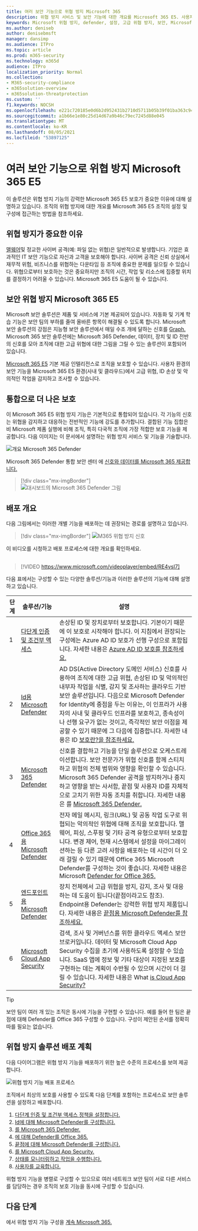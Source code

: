 ```yaml
---
title: 여러 보안 기능으로 위협 방지 Microsoft 365
description: 위협 방지 서비스 및 보안 기능에 대한 개요를 Microsoft 365 E5. 사용자 계정, 장치, 전자 메일 콘텐츠 등은 Microsoft 365 E5.
keywords: Microsoft 위협 방지, defender, 설정, 고급 위협 방지, 보안, Microsoft 365 E5, 장치 보호
ms.author: deniseb
author: denisebmsft
manager: dansimp
ms.audience: ITPro
ms.topic: article
ms.prod: m365-security
ms.technology: m365d
audience: ITPro
localization_priority: Normal
ms.collection:
- M365-security-compliance
- m365solution-overview
- m365solution-threatprotection
ms.custom: ''
f1.keywords: NOCSH
ms.openlocfilehash: e221c720185e0d6b2d952431b2710d5711b05b39f01ba363c94e33fa41f96c61
ms.sourcegitcommit: a1b66e1e80c25d14d67a9b46c79ec7245d88e045
ms.translationtype: MT
ms.contentlocale: ko-KR
ms.lasthandoff: 08/05/2021
ms.locfileid: "53897125"
---
```

# <a name="deploy-threat-protection-capabilities-across-microsoft-365-e5"></a>여러 보안 기능으로 위협 방지 Microsoft 365 E5

이 솔루션은 위협 방지 기능의 강력한 Microsoft 365 E5 보호가 중요한 이유에 대해 설명하고 있습니다. 조직의 위협 방지에 대한 개요를 Microsoft 365 E5 조직의 설정 및 구성에 접근하는 방법을 참조하세요.

## <a name="why-threat-protection-is-important"></a>위협 방지가 중요한 이유 

[맬웨어](/windows/security/threat-protection/intelligence/understanding-malware)및 정교한 사이버 공격(예: 파일 없는 위협)은 일반적으로 발생합니다. [](/windows/security/threat-protection/intelligence/fileless-threats) 기업은 효과적인 IT 보안 기능으로 자신과 고객을 보호해야 합니다. 사이버 공격은 신뢰 상실에서 재무적 위험, 비즈니스를 위협하는 다운타임 등 조직에 중요한 문제를 일으킬 수 있습니다. 위협으로부터 보호하는 것은 중요하지만 조직의 시간, 작업 및 리소스에 집중할 위치를 결정하기 어려울 수 있습니다. Microsoft 365 E5 도움이 될 수 있습니다. 

## <a name="threat-protection-in-microsoft-365-e5"></a>보안 위협 방지 Microsoft 365 E5

Microsoft 보안 솔루션은 제품 및 서비스에 기본 제공되어 있습니다. 자동화 및 기계 학습 기능은 보안 팀의 부하를 줄여 올바른 항목이 해결될 수 있도록 합니다. Microsoft 보안 솔루션의 강점은 지능형 보안 솔루션에서 매일 수조 개에 달하는 신호를 [Graph.](/graph/security-concept-overview) Microsoft 365 보안 솔루션에는 [](../security/defender/microsoft-365-defender.md)Microsoft 365 Defender, 데이터, 장치 및 ID 전반의 신호를 모아 조직에 대한 고급 위협에 대한 그림을 그릴 수 있는 솔루션이 포함되어 있습니다.

[Microsoft 365 E5](https://www.microsoft.com/microsoft-365/enterprise-e5-business-software?activetab=pivot%3aoverviewtab) 기본 제공 인텔리전스로 조직을 보호할 수 있습니다. 사용자 환경의 보안 기능을 Microsoft 365 E5 환경(사내 및 클라우드)에서 고급 위협, ID 손상 및 악의적인 작업을 감지하고 조사할 수 있습니다.

## <a name="better-protection-with-integration"></a>통합으로 더 나은 보호

이 Microsoft 365 E5 위협 방지 기능은 기본적으로 통합되어 있습니다. 각 기능의 신호는 위협을 감지하고 대응하는 전반적인 기능에 강도를 추가합니다. 결합된 기능 집합은 비 Microsoft 제품 실행에 비해 조직, 특히 다국적 조직에 가장 적합한 보호 기능을 제공합니다. 다음 이미지는 이 문서에서 설명하는 위협 방지 서비스 및 기능을 기술합니다.

![개요 Microsoft 365 Defender](../media/deploy-threat-protection/deploy-threat-protection-across-m365-overview.png)

Microsoft 365 Defender 통합 보안 센터 에 [신호와 데이터를 Microsoft 365 제공합니다.](/microsoft-365/security/defender/overview-security-center) 

> [!div class="mx-imgBorder"]
> ![대시보드의 Microsoft 365 Defender 그림](../media/deploy-threat-protection/deploy-threat-protection-across-m365-mtp.png)

## <a name="deployment-overview"></a>배포 개요

다음 그림에서는 이러한 개별 기능을 배포하는 데 권장되는 경로를 설명하고 있습니다. 

> [!div class="mx-imgBorder"]
> ![M365 위협 방지 신호](../media/deploy-threat-protection/deploy-threat-protection-across-m365.png)

이 비디오를 시청하고 배포 프로세스에 대한 개요를 확인하세요.
<br><br>
> [!VIDEO https://www.microsoft.com/videoplayer/embed/RE4vsI7]

다음 표에서는 구성할 수 있는 다양한 솔루션/기능과 이러한 솔루션의 기능에 대해 설명하고 있습니다.

|단계 |솔루션/기능  |설명  |
|--|---------|---------|
| 1 |[다단계 인증 및 조건부 액세스](deploy-threat-protection-configure.md#step-1-set-up-multi-factor-authentication-and-conditional-access-policies)     |손상된 ID 및 장치로부터 보호합니다. 기본이기 때문에 이 보호로 시작해야 합니다. 이 지침에서 권장되는 구성에는 Azure AD ID 보호가 선행 구성으로 포함됩니다. 자세한 내용은 [Azure AD ID 보호를 참조하세요.](/azure/security/fundamentals/threat-detection#azure-active-directory-identity-protection)     |
| 2 |[Id용 Microsoft Defender](deploy-threat-protection-configure.md#step-2-configure-microsoft-defender-for-identity)     |  AD DS(Active Directory 도메인 서비스) 신호를 사용하여 조직에 대한 고급 위협, 손상된 ID 및 악의적인 내부자 작업을 식별, 감지 및 조사하는 클라우드 기반 보안 솔루션입니다. 다음으로 Microsoft Defender for Identity에 중점을 두는 이유는, 이 인프라가 사용자의 사내 및 클라우드 인프라를 보호하고, 종속성이나 선행 요구가 없는 것이고, 즉각적인 보안 이점을 제공할 수 있기 때문에 그 다음에 집중합니다. 자세한 내용은 ID [보호란?을 참조하세요.](/azure/active-directory/identity-protection/overview-identity-protection) | 
| 3  |[Microsoft 365 Defender](deploy-threat-protection-configure.md#step-3-turn-on-microsoft-365-defender) |신호를 결합하고 기능을 단일 솔루션으로 오케스트레이션합니다. 보안 전문가가 위협 신호를 함께 스티치하고 위협의 전체 범위와 영향을 확인할 수 있습니다. Microsoft 365 Defender 공격을 방지하거나 중지하고 영향을 받는 사서함, 끝점 및 사용자 ID를 자체적으로 고치기 위한 자동 조치를 취합니다. 자세한 내용은 를 [Microsoft 365 Defender.](/microsoft-365/security/defender/microsoft-365-defender) |
| 4  |[Office 365용 Microsoft Defender](deploy-threat-protection-configure.md#step-4-configure-microsoft-defender-for-office-365)     | 전자 메일 메시지, 링크(URL) 및 공동 작업 도구로 위협되는 악의적인 위협에 대해 조직을 보호합니다. 맬웨어, 피싱, 스푸핑 및 기타 공격 유형으로부터 보호합니다. 변경 제어, 현재 시스템에서 설정을 마이그레이션하는 등 다른 고려 사항을 배포하는 데 시간이 더 오래 걸릴 수 있기 때문에 Office 365 Microsoft Defender를 구성하는 것이 좋습니다. 자세한 내용은 Microsoft [Defender for Office 365.](/microsoft-365/security/office-365-security/defender-for-office-365)       |
| 5  |[엔드포인트용 Microsoft Defender](deploy-threat-protection-configure.md#step-5-configure-microsoft-defender-for-endpoint)    | 장치 전체에서 고급 위협을 방지, 감지, 조사 및 대응하는 데 도움이 됩니다(끝점이라고도 참조). Endpoint용 Defender는 강력한 위협 방지 제품입니다. 자세한 내용은 [끝점용 Microsoft Defender를 참조하세요.](/microsoft-365/security/defender-endpoint/microsoft-defender-endpoint)  |
| 6  |[Microsoft Cloud App Security](deploy-threat-protection-configure.md#step-6-configure-microsoft-cloud-app-security)     | 검색, 조사 및 거버넌스를 위한 클라우드 액세스 보안 브로커입니다. 데이터 및 Microsoft Cloud App Security 수집을 초기에 사용하도록 설정할 수 있습니다. SaaS 앱에 정보 및 기타 대상이 지정된 보호를 구현하는 데는 계획이 수반될 수 있으며 시간이 더 걸릴 수 있습니다. 자세한 내용은 What [is Cloud App Security?](/cloud-app-security/what-is-cloud-app-security)      | 

> [!TIP]
> 보안 팀이 여러 개 있는 조직은 동시에 기능을 구현할 수 있습니다. 예를 들어 한 팀은 끝점에 대해 Defender를 Office 365 구성할 수 있습니다. 구성이 제안된 순서를 정확히 따를 필요는 없습니다. 

## <a name="plan-to-deploy-your-threat-protection-solution"></a>위협 방지 솔루션 배포 계획

다음 다이어그램은 위협 방지 기능을 배포하기 위한 높은 수준의 프로세스를 보여 제공합니다. 

![위협 방지 기능 배포 프로세스](../media/deploy-threat-protection/deploy-threat-protection-across-m365-grid.png)

조직에서 최상의 보호를 사용할 수 [](deploy-threat-protection-configure.md) 있도록 다음 단계를 포함하는 프로세스로 보안 솔루션을 설정하고 배포합니다.

1. [다단계 인증 및 조건부 액세스 정책을 설정합니다.](deploy-threat-protection-configure.md#step-1-set-up-multi-factor-authentication-and-conditional-access-policies)
2. [Id에 대해 Microsoft Defender를 구성합니다.](deploy-threat-protection-configure.md#step-2-configure-microsoft-defender-for-identity)
3. [를 Microsoft 365 Defender.](deploy-threat-protection-configure.md#step-3-turn-on-microsoft-365-defender)
4. [에 대해 Defender를 Office 365.](deploy-threat-protection-configure.md#step-4-configure-microsoft-defender-for-office-365)
5. [끝점에 대해 Microsoft Defender를 구성합니다.](deploy-threat-protection-configure.md#step-5-configure-microsoft-defender-for-endpoint)
6. [를 Microsoft Cloud App Security.](deploy-threat-protection-configure.md#step-6-configure-microsoft-cloud-app-security)
7. [상태를 모니터링하고 작업을 수행합니다.](deploy-threat-protection-configure.md#step-7-monitor-status-and-take-actions)
8. [사용자를 교육합니다.](deploy-threat-protection-configure.md#step-8-train-users)

위협 방지 기능을 병렬로 구성할 수 있으므로 여러 네트워크 보안 팀이 서로 다른 서비스를 담당하는 경우 조직의 보호 기능을 동시에 구성할 수 있습니다.

## <a name="next-step"></a>다음 단계

에서 위협 방지 기능 구성을 [계속 Microsoft 365.](deploy-threat-protection-configure.md)


